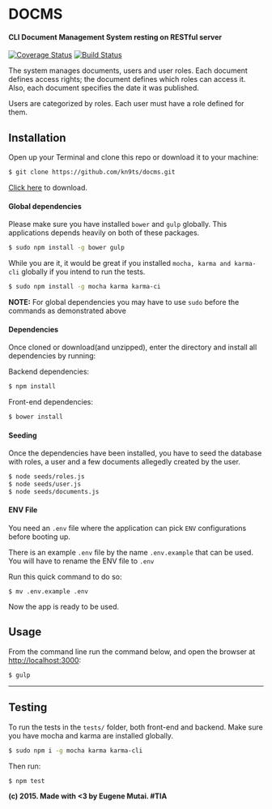 # DOCMS
#### CLI Document Management System resting on RESTful server

[![Coverage Status](https://coveralls.io/repos/kn9ts/docms/badge.svg?branch=master&service=github)](https://coveralls.io/github/kn9ts/docms?branch=master)
[![Build Status](https://semaphoreci.com/api/v1/projects/fdd7259e-e922-4ef7-b4c2-fc2b42cdb420/638214/badge.svg)](https://semaphoreci.com/kn9ts/docms)

The system manages documents, users and user roles. Each document defines access rights; 
the document defines which roles can access it. Also, each document specifies the date it was published.

Users are categorized by roles. Each user must have a role defined for them.

## Installation
Open up your Terminal and clone this repo or download it to your machine:
```bash
$ git clone https://github.com/kn9ts/docms.git
```

[Click here](https://github.com/kn9ts/docms/archive/master.zip) to download.

#### Global dependencies

Please make sure you have installed `bower` and `gulp` globally. This applications depends heavily on both of these packages.

```bash
$ sudo npm install -g bower gulp
```

While you are it, it would be great if you installed `mocha, karma and karma-cli` globally if you intend to run the tests.

```bash
$ sudo npm install -g mocha karma karma-ci
```

__NOTE:__ For global dependencies you may have to use `sudo` before the commands as demonstrated above

#### Dependencies
Once cloned or download(and unzipped), enter the directory and install all dependencies by running:

Backend dependencies:

```bash
$ npm install
```

Front-end dependencies:

```bash
$ bower install
```

#### Seeding
Once the dependencies have been installed, you have to seed the database with roles, 
a user and a few documents allegedly created by the user.

```bash
$ node seeds/roles.js
$ node seeds/user.js
$ node seeds/documents.js
```

#### ENV File

You need an `.env` file where the application can pick `ENV` configurations before booting up.

There is an example `.env` file by the name `.env.example` that can be used. 
You will have to rename the ENV file to `.env`

Run this quick command to do so:

```
$ mv .env.example .env
```

Now the app is ready to be used.

## Usage

From the command line run the command below, 
and open the browser at [http://localhost:3000](http://localhost:3000):

```
$ gulp
```
---

## Testing
To run the tests in the `tests/` folder, both front-end and backend.
Make sure you have mocha and karma are installed globally.

```bash
$ sudo npm i -g mocha karma karma-cli
```

Then run:

```bash
$ npm test
```

__(c) 2015. Made with <3 by Eugene Mutai. #TIA__

